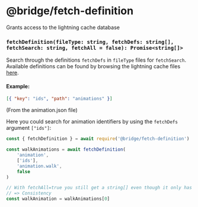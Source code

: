 # @bridge/fetch-definition

Grants access to the lightning cache database

### `fetchDefinition(fileType: string, fetchDefs: string[], fetchSearch: string, fetchAll = false): Promise<string[]>`

Search through the definitions `fetchDefs` in `fileType` files for `fetchSearch`. Available definitions can be found by browsing the lightning cache files [here](https://github.com/bridge-core/bridge./tree/master/static/lightning_cache).

#### Example:

```json
[{ "key": "ids", "path": "animations" }]
```

(From the animation.json file)

Here you could search for animation identifiers by using the `fetchDefs` argument `["ids"]`:

```javascript
const { fetchDefinition } = await require('@bridge/fetch-definition')

const walkAnimations = await fetchDefinition(
	'animation',
	['ids'],
	'animation.walk',
	false
)

// With fetchAll=true you still get a string[] even though it only has one entry
// => Consistency
const walkAnimation = walkAnimations[0]
```
